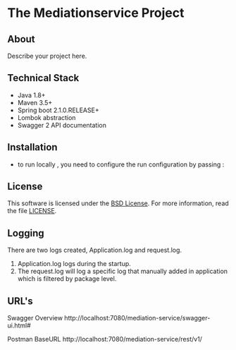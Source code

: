 # The Mediationservice Project

## About

Describe your project here.

## Technical Stack

- Java 1.8+
- Maven 3.5+
- Spring boot 2.1.0.RELEASE+
- Lombok abstraction
- Swagger 2 API documentation

## Installation

-  to run locally , you need to configure the run configuration by passing :
## License

This software is licensed under the [BSD License][BSD]. For more information, read the file [LICENSE](LICENSE).

[BSD]: https://opensource.org/licenses/BSD-3-Clause

## Logging
There are two logs created, Application.log and request.log.
1. Application.log logs during the startup.
2. The request.log will log a specific log that manually added in application which is filtered by package level.

## URL's
Swagger Overview
http://localhost:7080/mediation-service/swagger-ui.html#

Postman BaseURL
http://localhost:7080/mediation-service/rest/v1/



